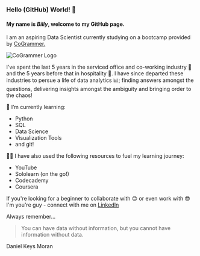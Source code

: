 ### Hello (GitHub) World! 👋

#### My name is _**Billy**_, welcome to my GitHub page. 

I am an aspiring Data Scientist currently studying on a bootcamp provided by [CoGrammer.](https://skills.cogrammar.com/) 

![CoGrammer Logo](https://s3-eu-west-1.amazonaws.com/tpd/logos/65547063d19d86de99ead42f/0x0.png)

I've spent the last 5 years in the serviced office and co-working industry 🏢 and the 5 years before that in hospitality 🍕. I have since departed these industries to persue a life of data analytics 📊; finding answers amongst the questions,  delivering insights amongst the ambiguity and bringing order to the chaos!

🌱 I’m currently learning:
* Python
* SQL
* Data Science
* Visualization Tools
* and git!

👨‍🎓 I have also used the following resources to fuel my learning journey:
* YouTube
* Sololearn (on the go!)
* Codecademy
* Coursera

If you're looking for a beginner to collaborate with 😍 or even work with 😎 I'm you're guy - connect with me on [LinkedIn](https://www.linkedin.com/in/billy-r-43a4427a/)

Always remember...

> You can have data without information, but you cannot have information without data.

Daniel Keys Moran

<!--
**billyjroyle/billyjroyle** is a ✨ _special_ ✨ repository because its `README.md` (this file) appears on your GitHub profile.

Here are some ideas to get you started:

- 🔭 I’m currently working on ...
- 🌱 I’m currently learning ...
- 👯 I’m looking to collaborate on ...
- 🤔 I’m looking for help with ...
- 💬 Ask me about ...
- 📫 How to reach me: ...
- 😄 Pronouns: ...
- ⚡ Fun fact: ...
-->
